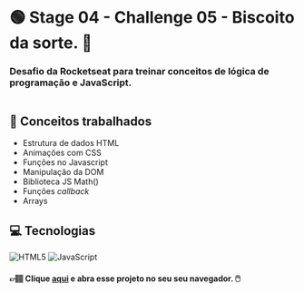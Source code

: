# :green_circle: Stage 04 - Challenge 05 - Biscoito da sorte. :sunflower:
### **Desafio da Rocketseat para treinar conceitos de lógica de programação e JavaScript.**

<p align="center">
  <img src="https://user-images.githubusercontent.com/126821291/228296697-dee727df-87b2-46a0-9c44-2f77fd0c84bb.gif" alt="">
</p>

## :memo: Conceitos trabalhados

- Estrutura de dados HTML
- Animações com CSS
- Funções no Javascript
- Manipulação da DOM
- Biblioteca JS Math()
- Funções *callback*
- Arrays

## :computer: Tecnologias

<div>
  <!-- HTML5 -->
  <img src="https://img.shields.io/badge/HTML5-E34F26?style=for-the-badge&logo=html5&logoColor=white" alt="HTML5"/>
  
  <!-- CSS3 -->
  <!-- <img src="https://img.shields.io/badge/CSS3-1572B6?style=for-the-badge&logo=css3&logoColor=white" alt="CSS3"/> -->

  <!-- JavaScript -->
  <img src="https://img.shields.io/badge/JavaScript-F7DF1E?style=for-the-badge&logo=javascript&logoColor=black" alt="JavaScript"/>

  <!-- React Native -->
  <!-- <img src="https://img.shields.io/badge/React_Native-20232A?style=for-the-badge&logo=react&logoColor=61DAFB" alt="React Native"/> -->

  <!-- ReactJS -->
  <!-- <img src="https://img.shields.io/badge/React-20232A?style=for-the-badge&logo=react&logoColor=61DAFB" alt="ReactJS"/> -->
<div/>

#### 👉🏽 Clique **[aqui](https://adnilsomar.github.io/Stage05-Challenge-FortuneCookie/)** e abra esse projeto no seu seu navegador. :computer_mouse:
